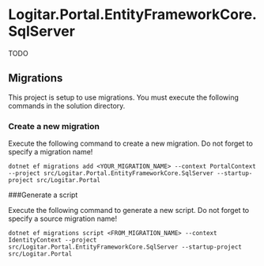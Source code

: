 # Logitar.Portal.EntityFrameworkCore.SqlServer

TODO

## Migrations

This project is setup to use migrations. You must execute the following commands in the solution
directory.

### Create a new migration

Execute the following command to create a new migration. Do not forget to specify a migration name!

`dotnet ef migrations add <YOUR_MIGRATION_NAME> --context PortalContext --project src/Logitar.Portal.EntityFrameworkCore.SqlServer --startup-project src/Logitar.Portal`

###Generate a script

Execute the following command to generate a new script. Do not forget to specify a source migration
name!

`dotnet ef migrations script <FROM_MIGRATION_NAME> --context IdentityContext --project src/Logitar.Portal.EntityFrameworkCore.SqlServer --startup-project src/Logitar.Portal`
